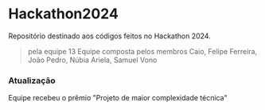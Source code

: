 # Hackathon2024
Repositório destinado aos códigos feitos no Hackathon 2024.
> pela equipe 13
Equipe composta pelos membros Caio, Felipe Ferreira, João Pedro, Núbia Ariela, Samuel Vono

### Atualização
Equipe recebeu o prêmio "Projeto de maior complexidade técnica"
